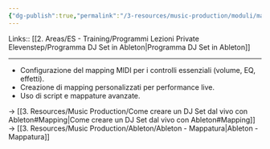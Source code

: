 ```yaml
---
{"dg-publish":true,"permalink":"/3-resources/music-production/moduli/mapping-con-ableton-modulo/"}
---
```


Links:: [[2. Areas/ES - Training/Programmi Lezioni Private Elevenstep/Programma DJ Set in Ableton\|Programma DJ Set in Ableton]]

---
- Configurazione del mapping MIDI per i controlli essenziali (volume, EQ, effetti).
- Creazione di mapping personalizzati per performance live.
- Uso di script e mappature avanzate.

→ [[3. Resources/Music Production/Come creare un DJ Set dal vivo con Ableton#Mapping\|Come creare un DJ Set dal vivo con Ableton#Mapping]]
→ [[3. Resources/Music Production/Ableton/Ableton - Mappatura\|Ableton - Mappatura]]


